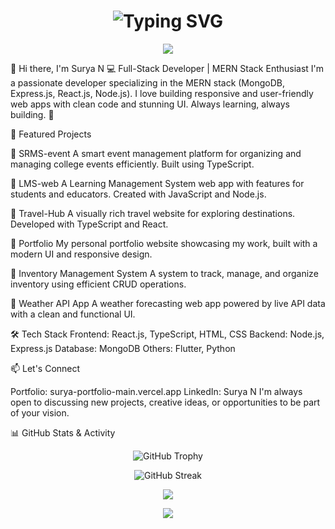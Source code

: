 <h1 align="center">
  <img src="https://readme-typing-svg.herokuapp.com?font=Fira+Code&weight=600&size=28&pause=1000&color=00FFFF&center=true&vCenter=true&width=550&lines=Welcome+to+my+GitHub!;I'm+Surya+N+-+Full+Stack+Developer;MERN+Stack+Specialist+%F0%9F%92%BB;Crafting+Modern+Web+Experiences+%F0%9F%9A%80" alt="Typing SVG" />
</h1>


<p align="center">
  <img src="https://capsule-render.vercel.app/api?type=waving&color=0:0f0c29,50:302b63,100:24243e&height=220&section=header&text=Surya%20N&fontSize=45&fontAlign=40&fontColor=00FFFF&desc=Full%20Stack%20Developer%20|%20Tech%20Enthusiast&descSize=20&descAlign=60&animation=fadeIn" />
</p>



👋 Hi there, I'm Surya N
💻 Full-Stack Developer | MERN Stack Enthusiast
I'm a passionate developer specializing in the MERN stack (MongoDB, Express.js, React.js, Node.js). I love building responsive and user-friendly web apps with clean code and stunning UI. Always learning, always building. 🚀

🧠 Featured Projects


🔸 SRMS-event	A smart event management platform for organizing and managing college events efficiently. Built using TypeScript.

🔸 LMS-web	A Learning Management System web app with features for students and educators. Created with JavaScript and Node.js.

🔸 Travel-Hub	A visually rich travel website for exploring destinations. Developed with TypeScript and React.

🔸 Portfolio	My personal portfolio website showcasing my work, built with a modern UI and responsive design.

🔸 Inventory Management System	A system to track, manage, and organize inventory using efficient CRUD operations.

🔸 Weather API App	A weather forecasting web app powered by live API data with a clean and functional UI.

🛠️ Tech Stack
Frontend: React.js, TypeScript, HTML, CSS
Backend: Node.js, Express.js
Database: MongoDB
Others: Flutter, Python

📫 Let's Connect

Portfolio: surya-portfolio-main.vercel.app
LinkedIn: Surya N
I'm always open to discussing new projects, creative ideas, or opportunities to be part of your vision.

📊 GitHub Stats & Activity

<!-- GitHub Profile Trophy -->
<p align="center">
  <img src="https://github-profile-trophy.vercel.app/?username=Surya-1023&theme=darkhub" alt="GitHub Trophy" />
</p>


<p align="center">
  <img src="https://streak-stats.demolab.com/?user=Surya-1023&theme=dark&hide_border=true&background=0D1117&stroke=00FFFF" alt="GitHub Streak"/>
</p>

<p align="center">
  <img src="https://github-readme-stats.vercel.app/api/top-langs/?username=Surya-1023&layout=compact&theme=tokyonight&hide_border=true" />
</p>

<p align="center">
  <img src="https://github-readme-activity-graph.vercel.app/graph?username=Surya-1023&theme=react-dark&hide_border=true&area=true" />
</p>



